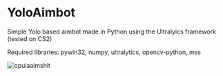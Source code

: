 # YoloAimbot
Simple Yolo based aimbot made in Python using the Ultralyics framework (tested on CS2)

Required libraries:
  pywin32,
  numpy,
  ultralytics,
  opencv-python,
  mss



![opulaaimshit](https://github.com/user-attachments/assets/4828fbcd-2f07-41b4-8967-ca13500d20f3)
